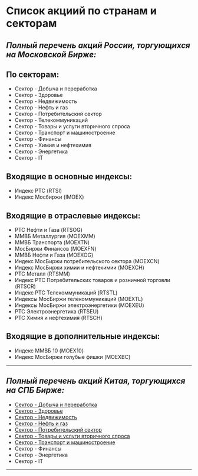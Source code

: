 # Список акциий по странам и секторам

## *Полный перечень акций России, торгующихся на Московской Бирже:*

## По секторам:

- Сектор - Добыча и переработка
- Сектор - Здоровье
- Сектор - Недвижимость
- Сектор - Нефть и газ
- Сектор - Потребительский сектор
- Сектор - Телекоммуникаций
- Сектор - Товары и услуги вторичного спроса
- Сектор - Транспорт и машиностроение
- Сектор - Финансы
- Сектор - Химия и нефтехимия
- Сектор - Энергетика
- Сектор - IT

## Входящие в основные индексы:

- Индекс РТС (RTSI)
- Индекс Мосбиржи (IMOEX)

## Входящие в отраслевые индексы:

- PTC Нефти и Газа (RTSOG)
- ММВБ Mеталлургия (MOEXMM)
- ММВБ Транспорта (MOEXTN)
- МосБиржи Финансов (MOEXFN)
- ММВБ Нефти и Газа (MOEXOG)
- Индекс МосБиржи потребительского сектора (MOEXCN)
- Индекс МосБиржи химии и нефтехимии (MOEXCH)
- PTC Mеталл (RTSMM)
- Индекс РТС Потребительских товаров и розничной торговли (RTSCR)
- Индекс РТС Телекоммуникаций (RTSTL)
- Индексы МосБиржи телекоммуникаций (MOEXTL)
- Индексы МосБиржи электроэнергетики (MOEXEU)
- РТС Электроэнергетика (RTSEU)
- РТС Химия и нефтехимия (RTSCH)

## Входящие в дополнительные индексы:

- Индекс ММВБ 10 (MOEX10)
- Индекс МосБиржи голубые фишки (MOEXBC)

---

## *Полный перечень акций Китая, торгующихся на СПБ Бирже:*

- [Сектор - Добыча и переработка](https://github.com/ANT050/Stocks_List/blob/main/China/Mining_and_processing.md "Перейти к списку")
- [Сектор - Здоровье](https://github.com/ANT050/Stocks_List/blob/main/China/Health.md "Перейти к списку")
- [Сектор - Недвижимость](https://github.com/ANT050/Stocks_List/blob/main/China/Realty.md "Перейти к списку")
- [Сектор - Нефть и газ](https://github.com/ANT050/Stocks_List/blob/main/China/Oil_and_gas.md "Перейти к списку")
- [Сектор - Потребительский сектор](https://github.com/ANT050/Stocks_List/blob/main/China/Consumer_sector.md "Перейти к списку")
- [Сектор - Товары и услуги вторичного спроса](https://github.com/ANT050/Stocks_List/blob/main/China/Secondary_demand_goods_and_services.md "Перейти к списку")
- [Сектор - Транспорт и машиностроение](https://github.com/ANT050/Stocks_List/blob/main/China/Transport_and_mechanical_engineering.md "Перейти к списку")
- Сектор - Финансы
- Сектор - Энергетика
- Сектор - IT

---
